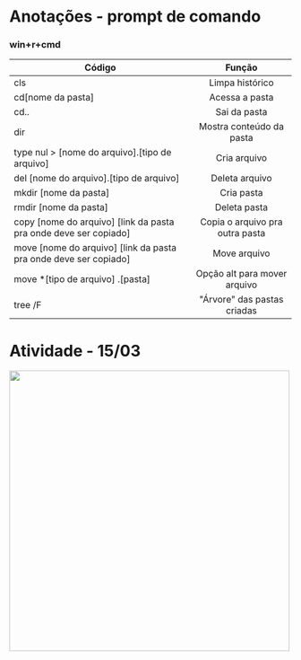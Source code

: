 # Anotações - prompt de comando
### win+r+cmd
|Código|Função|
|-|:-:|
|cls|Limpa histórico|
|cd[nome da pasta]|Acessa a pasta|
|cd..|Sai da pasta|
|dir|Mostra conteúdo da pasta|
|type nul > [nome do arquivo].[tipo de arquivo] |Cria arquivo|
|del [nome do arquivo].[tipo de arquivo]|Deleta arquivo|
|mkdir [nome da pasta]|Cria pasta|
|rmdir [nome da pasta]|Deleta pasta|
|copy [nome do arquivo] [link da pasta pra onde deve ser copiado]|Copia o arquivo pra outra pasta|
|move [nome do arquivo] [link da pasta pra onde deve ser copiado]|Move arquivo|
|move *[tipo de arquivo] .[pasta]|Opção alt para mover arquivo|
|tree /F|"Árvore" das pastas criadas|

# Atividade - 15/03
<img src="https://i.pinimg.com/736x/d8/97/07/d897074e0fe91a121411e1b6d539e2e9.jpg" style="width:500px">
